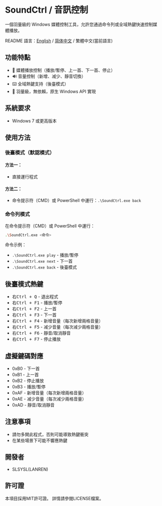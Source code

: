 # SoundCtrl / 音訊控制
一個羽量級的 Windows 媒體控制工具，允許您通過命令列或全域熱鍵快速控制媒體播放。

README 語言：[English](https://github.com/SLSYSL/SoundCtrl/blob/main/README.md) / [简体中文](https://github.com/SLSYSL/SoundCtrl/blob/main/README_schinese.md) / 繁體中文(當前語言)

## 功能特點
- 🎵 媒體播放控制（播放/暫停、上一首、下一首、停止）
- 🔊 音量控制（新增、减少、靜音切換）
- ⌨️ 全域熱鍵支持（後臺模式）
- 🚀 羽量級，無依賴，原生 Windows API 實現

## 系統要求
- Windows 7 或更高版本

## 使用方法
### 後臺模式（默認模式）
#### 方法一：
- 直接運行程式

#### 方法二：
- 命令提示符（CMD）或 PowerShell 中運行：`.\SoundCtrl.exe back`

### 命令列模式
在命令提示符（CMD）或 PowerShell 中運行：
```bash
.\SoundCtrl.exe <命令>
```
命令示例：
- `.\SoundCtrl.exe play` - 播放/暫停
- `.\SoundCtrl.exe next` - 下一首
- `.\SoundCtrl.exe back` - 後臺模式

## 後臺模式熱鍵
- <kbd>右Ctrl + Q</kbd> - 退出程式
- <kbd>右Ctrl + F1</kbd> - 播放/暫停
- <kbd>右Ctrl + F2</kbd> - 上一首
- <kbd>右Ctrl + F3</kbd> - 下一首
- <kbd>右Ctrl + F4</kbd> - 新增音量（每次新增兩格音量）
- <kbd>右Ctrl + F5</kbd> - 减少音量（每次减少兩格音量）
- <kbd>右Ctrl + F6</kbd> - 靜音/取消靜音
- <kbd>右Ctrl + F7</kbd> - 停止播放

## 虛擬鍵碼對應
- 0xB0 - 下一首
- 0xB1 - 上一首
- 0xB2 - 停止播放
- 0xB3 - 播放/暫停
- 0xAF - 新增音量（每次新增兩格音量）
- 0xAE - 减少音量（每次减少兩格音量）
- 0xAD - 靜音/取消靜音

## 注意事項
- 請勿多開此程式，否則可能導致熱鍵衝突
- 在某些場景下可能不響應熱鍵

## 開發者
- SLSYSL(LANREN)

## 許可證
本項目採用MIT許可證。 詳情請參閱LICENSE檔案。
